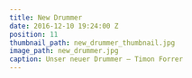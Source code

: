```yaml
---
title: New Drummer
date: 2016-12-10 19:24:00 Z
position: 11
thumbnail_path: new_drummer_thumbnail.jpg
image_path: new_drummer.jpg
caption: Unser neuer Drummer – Timon Forrer
---
```



